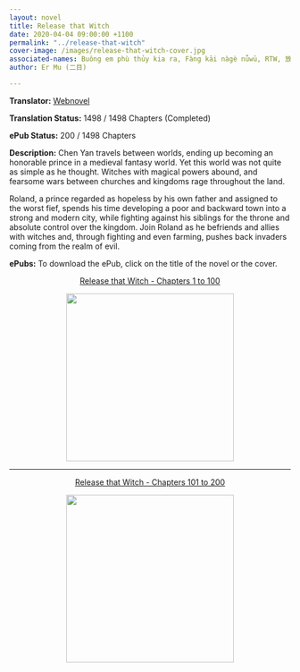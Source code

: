 ```yaml
---
layout: novel
title: Release that Witch
date: 2020-04-04 09:00:00 +1100
permalink: "../release-that-witch"
cover-image: /images/release-that-witch-cover.jpg
associated-names: Buông em phù thủy kia ra, Fàng kāi nàgè nǚwū, RTW, 放开那个女巫, 마녀 사용설명서
author: Er Mu (二目)

---
```


<b>Translator:</b> <a href="https://www.webnovel.com/book/7931338406001705" target="_blank" rel="noopener">Webnovel</a>

<b>Translation Status:</b> 1498 / 1498 Chapters (Completed)

<b>ePub Status:</b> 200 / 1498 Chapters

<b>Description:</b> Chen Yan travels between worlds, ending up becoming an honorable prince in a medieval fantasy world. Yet this world was not quite as simple as he thought. Witches with magical powers abound, and fearsome wars between churches and kingdoms rage throughout the land.

Roland, a prince regarded as hopeless by his own father and assigned to the worst fief, spends his time developing a poor and backward town into a strong and modern city, while fighting against his siblings for the throne and absolute control over the kingdom. Join Roland as he befriends and allies with witches and, through fighting and even farming, pushes back invaders coming from the realm of evil.

<b>ePubs:</b> To download the ePub, click on the title of the novel or the cover.

<p style="text-align: center;"><a href="http://gestyy.com/w9lAT0" target="_blank" rel="noopener">Release that Witch - Chapters 1 to 100</a></p>

<p style="text-align: center;"><a href="http://gestyy.com/w9lAT0" target="_blank" rel="noopener"><img src="https://i.imgur.com/mVpJfIQ.jpg" height="300"></a></p>

<hr>

<p style="text-align: center;"><a href="http://gestyy.com/w9zMR7" target="_blank" rel="noopener">Release that Witch - Chapters 101 to 200</a></p>

<p style="text-align: center;"><a href="http://gestyy.com/w9zMR7" target="_blank" rel="noopener"><img src="https://i.imgur.com/0w1IJKi.jpg" height="300"></a></p>